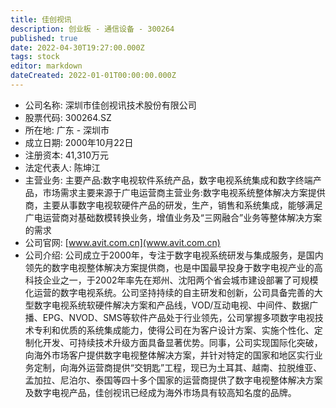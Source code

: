 ```yaml
---
title: 佳创视讯
description: 创业板 - 通信设备 - 300264
published: true
date: 2022-04-30T19:27:00.000Z
tags: stock
editor: markdown
dateCreated: 2022-01-01T00:00:00.000Z
---
```


- 公司名称: 深圳市佳创视讯技术股份有限公司
- 股票代码: 300264.SZ
- 所在地: 广东 - 深圳市
- 成立日期: 2000年10月22日
- 注册资本: 41,310万元
- 法定代表人: 陈坤江
- 主营业务: 主要产品:数字电视软件系统产品，数字电视系统集成和数字终端产品，市场需求主要来源于广电运营商主营业务:数字电视系统整体解决方案提供商，主要从事数字电视软硬件产品的研发，生产，销售和系统集成，能够满足广电运营商对基础数模转换业务，增值业务及“三网融合”业务等整体解决方案的需求
- 公司官网: [www.avit.com.cn](www.avit.com.cn)
- 公司介绍: 公司成立于2000年，专注于数字电视系统研发与集成服务，是国内领先的数字电视整体解决方案提供商，也是中国最早投身于数字电视产业的高科技企业之一，于2002年率先在郑州、沈阳两个省会城市建设部署了可规模化运营的数字电视系统。公司坚持持续的自主研发和创新，公司具备完善的大型数字电视系统软硬件解决方案和产品线，VOD/互动电视、中间件、数据广播、EPG、NVOD、SMS等软件产品处于行业领先，公司掌握多项数字电视技术专利和优质的系统集成能力，使得公司在为客户设计方案、实施个性化、定制化开发、可持续技术升级方面具备显著优势。同事，公司实现国际化突破，向海外市场客户提供数字电视整体解决方案，并针对特定的国家和地区实行业务定制，向海外运营商提供“交钥匙”工程，现已为土耳其、越南、拉脱维亚、孟加拉、尼泊尔、泰国等四十多个国家的运营商提供了数字电视整体解决方案及数字电视产品，佳创视讯已经成为海外市场具有较高知名度的品牌。


